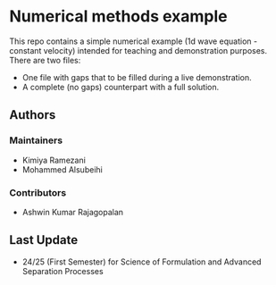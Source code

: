 # Numerical methods example

This repo contains a simple numerical example (1d wave equation - constant velocity) intended for teaching and demonstration purposes.
There are two files:

- One file with gaps that to be filled during a live demonstration.
- A complete (no gaps) counterpart with a full solution.

## Authors

### Maintainers

- Kimiya Ramezani
- Mohammed Alsubeihi

### Contributors

- Ashwin Kumar Rajagopalan

## Last Update

- 24/25 (First Semester) for Science of Formulation and Advanced Separation Processes
